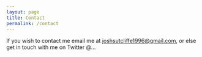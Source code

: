 ```yaml
---
layout: page
title: Contact
permalink: /contact
---
```


If you wish to contact me email me at <joshsutcliffe1996@gmail.com>, or else get in touch with me on Twitter @...
